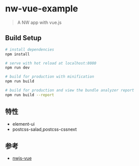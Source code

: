# nw-vue-example

> A NW app with vue.js

## Build Setup

``` bash
# install dependencies
npm install

# serve with hot reload at localhost:8080
npm run dev

# build for production with minification
npm run build

# build for production and view the bundle analyzer report
npm run build --report
```

## 特性

* element-ui
* postcss-salad,postcss-cssnext

## 参考

* [nwjs-vue](https://github.com/bramblex/nwjs-vue)
